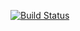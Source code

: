 [![Build Status](https://travis-ci.org/tigersoldier/JavaComp.svg?branch=develop)](https://travis-ci.org/tigersoldier/JavaComp)
